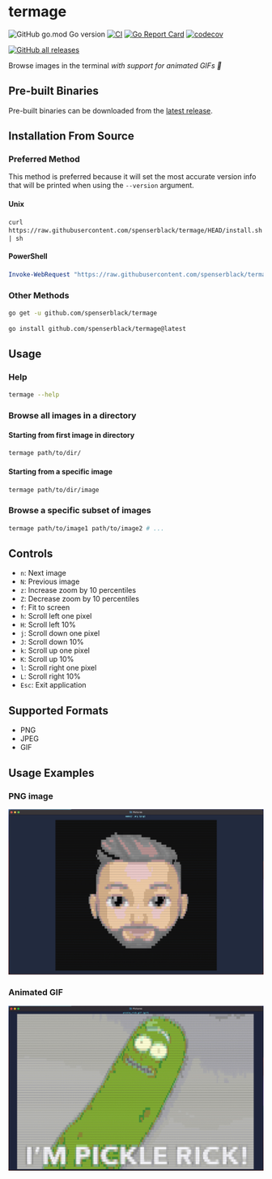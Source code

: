 # termage

![GitHub go.mod Go version](https://img.shields.io/github/go-mod/go-version/spenserblack/termage)
[![CI](https://github.com/spenserblack/termage/actions/workflows/ci.yml/badge.svg)](https://github.com/spenserblack/termage/actions/workflows/ci.yml)
[![Go Report Card](https://goreportcard.com/badge/github.com/spenserblack/termage)](https://goreportcard.com/report/github.com/spenserblack/termage)
[![codecov](https://codecov.io/gh/spenserblack/termage/branch/master/graph/badge.svg)](https://codecov.io/gh/spenserblack/termage)

[![GitHub all releases](https://img.shields.io/github/downloads/spenserblack/termage/total)][latest-release]

Browse images in the terminal *with support for animated GIFs :tada:*

## Pre-built Binaries

Pre-built binaries can be downloaded from the [latest release][latest-release].

## Installation From Source

### Preferred Method

This method is preferred because it will set the most accurate version info that will be printed
when using the `--version` argument.

#### Unix

```shell
curl https://raw.githubusercontent.com/spenserblack/termage/HEAD/install.sh | sh
```

#### PowerShell

```powershell
Invoke-WebRequest "https://raw.githubusercontent.com/spenserblack/termage/HEAD/install.ps1" | Invoke-Expression
```

### Other Methods

```sh
go get -u github.com/spenserblack/termage
```
```sh
go install github.com/spenserblack/termage@latest
```

## Usage

### Help

```sh
termage --help
```

### Browse all images in a directory

#### Starting from first image in directory

```sh
termage path/to/dir/
```

#### Starting from a specific image

```sh
termage path/to/dir/image
```

### Browse a specific subset of images

```sh
termage path/to/image1 path/to/image2 # ...
```

## Controls

- `n`: Next image
- `N`: Previous image
- `z`: Increase zoom by 10 percentiles
- `Z`: Decrease zoom by 10 percentiles
- `f`: Fit to screen
- `h`: Scroll left one pixel
- `H`: Scroll left 10%
- `j`: Scroll down one pixel
- `J`: Scroll down 10%
- `k`: Scroll up one pixel
- `K`: Scroll up 10%
- `l`: Scroll right one pixel
- `L`: Scroll right 10%
- `Esc`: Exit application

## Supported Formats

- PNG
- JPEG
- GIF

[latest-release]: https://github.com/spenserblack/termage/releases/latest

## Usage Examples

### PNG image

![Viewing a PNG image](./_resources/viewing_png.png "PNG image")

### Animated GIF

![Viewing an animated GIF](./_resources/viewing_gif.gif "Animated GIF")
